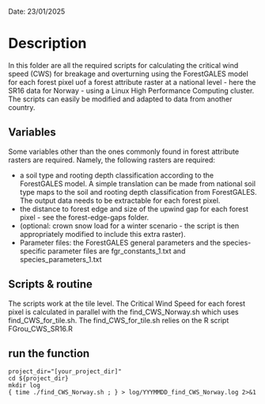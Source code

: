 Date: 23/01/2025

# Description

In this folder are all the required scripts for calculating the critical wind speed (CWS) for breakage and overturning using the ForestGALES model for each forest pixel uof a forest attribute raster at a national level - here the SR16 data for Norway - using a Linux High Performance Computing cluster.
The scripts can easily be modified and adapted to data from another country.

## Variables
Some variables other than the ones commonly found in forest attribute rasters are required. Namely, the following rasters are required:
- a soil type and rooting depth classification according to the ForestGALES model. A simple translation can be made from national soil type maps to the soil and rooting depth classification from ForestGALES. The output data needs to be extractable for each forest pixel.
- the distance to forest edge and size of the upwind gap for each forest pixel - see the forest-edge-gaps folder.
- (optional: crown snow load for a winter scenario - the script is then appropriately modified to include this extra raster).
- Parameter files: the ForestGALES general parameters and the species-specific parameter files are fgr_constants_1.txt and species_parameters_1.txt

## Scripts & routine
The scripts work at the tile level. The Critical Wind Speed for each forest pixel is calculated in parallel with the find_CWS_Norway.sh which uses find_CWS_for_tile.sh. The find_CWS_for_tile.sh relies on the R script FGrou_CWS_SR16.R  

## run the function

```shell
project_dir="[your_project_dir]"
cd ${project_dir}
mkdir log
{ time ./find_CWS_Norway.sh ; } > log/YYYMMDD_find_CWS_Norway.log 2>&1
```
